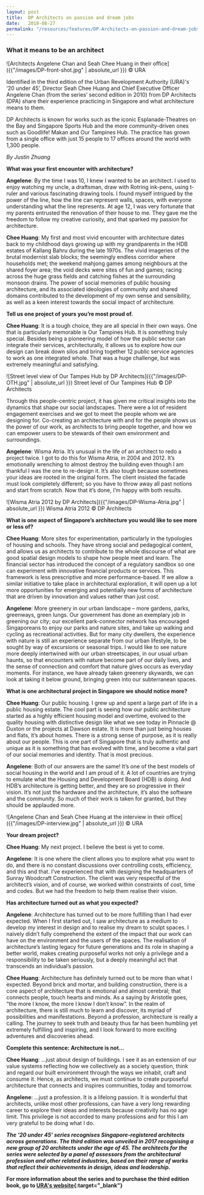```yaml
---
layout: post
title:  DP Architects on passion and dream jobs
date:   2018-08-27
permalink: "/resources/features/DP-Architects-on-passion-and-dream-jobs"
---
```

### **What it means to be an architect**

![Architects Angelene Chan and Seah Chee Huang in their office]({{"/images/DP-front-shot.jpg" | absolute_url }})
© URA

Identified in the third edition of the Urban Revelopment Authority (URA)'s ‘20 under 45’, Director Seah Chee Huang and Chief Executive Officer Angelene Chan (from the series’ second edition in 2010) from DP Architects (DPA) share their experience practicing in Singapore and what architecture means to them. 

DP Architects is known for works such as the iconic Esplanade-Theatres on the Bay and Singapore Sports Hub and the more community-driven ones such as Goodlife! Makan and Our Tampines Hub. The practice has grown from a single office with just 15 people to 17 offices around the world with 1,300 people. 

*By Justin Zhuang*

**What was your first encounter with architecture?**

**Angelene**: By the time I was 10, I knew I wanted to be an architect. I used to enjoy watching my uncle, a draftsman, draw with Rotring ink-pens, using t-ruler and various fascinating drawing tools. I found myself intrigued by the power of the line, how the line can represent walls, spaces, with everyone understanding what the line represents. At age 12, I was very fortunate that my parents entrusted the renovation of their house to me. They gave me the freedom to follow my creative curiosity, and that sparked my passion for architecture.

**Chee Huang**: My first and most vivid encounter with architecture dates back to my childhood days growing up with my grandparents in the HDB estates of Kallang Bahru during the late 1970s. The vivid imageries of the brutal modernist slab blocks; the seemingly endless corridor where households met; the weekend mahjong games among neighbours at the shared foyer area; the void decks were sites of fun and games; racing across the huge grass fields and catching fishes at the surrounding monsoon drains. The power of social memories of public housing architecture, and its associated ideologies of community and shared domains contributed to the development of my own sense and sensibility, as well as a keen interest towards the social impact of architecture.

**Tell us one project of yours you’re most proud of.**

**Chee Huang**: It is a tough choice, they are all special in their own ways. One that is particularly memorable is Our Tampines Hub. It is something truly special. Besides being a pioneering model of how the public sector can integrate their services, architecturally, it allows us to explore how our design can break down silos and bring together 12 public service agencies to work as one integrated whole. That was a huge challenge, but was extremely meaningful and satisfying.
 
![Street level view of Our Tampes Hub by DP Architects]({{"/images/DP-OTH.jpg" | absolute_url }})
Street level of Our Tampines Hub © DP Architects
 
Through this people-centric project, it has given me critical insights into the dynamics that shape our social landscapes. There were a lot of resident engagement exercises and we got to meet the people whom we are designing for. Co-creating an architecture with and for the people shows us the power of our work, as architects to bring people together, and how we can empower users to be stewards of their own environment and surroundings.

**Angelene**: Wisma Atria. It’s unusual in the life of an architect to redo a project twice. I got to do this for Wisma Atria, in 2004 and 2012. It’s emotionally wrenching to almost destroy the building even though I am thankful I was the one to re-design it. It’s also tough because sometimes your ideas are rooted in the original form. The client insisted the facade must look completely different; so you have to throw away all past notions and start from scratch. Now that it’s done, I’m happy with both results.
  
![Wisma Atria 2012 by DP Architects]({{"/images/DP-Wisma-Atria.jpg" | absolute_url }})
Wisma Atria 2012 © DP Architects

**What is one aspect of Singapore’s architecture you would like to see more or less of?**

**Chee Huang**: More sites for experimentation, particularly in the typologies of housing and schools. They have strong social and pedagogical content, and allows us as architects to contribute to the whole discourse of what are good spatial design models to shape how people meet and learn. The financial sector has introduced the concept of a regulatory sandbox so one can experiment with innovative financial products or services. This framework is less prescriptive and more performance-based. If we allow a similar initiative to take place in architectural exploration, it will open up a lot more opportunities for emerging and potentially new forms of  architecture that are driven by innovation and values rather than just cost.

**Angelene**: More greenery in our urban landscape – more gardens, parks, greenways, green lungs. Our government has done an exemplary job in greening our city; our excellent park-connector network has encouraged Singaporeans to enjoy our parks and nature sites, and take up walking and cycling as recreational activities. But for many city dwellers, the experience with nature is still an experience separate from our urban lifestyle, to be sought by way of excursions or seasonal trips. I would like to see nature more deeply intertwined with our urban streetscapes, in our usual urban haunts, so that encounters with nature become part of our daily lives, and the sense of connection and comfort that nature gives occurs as everyday moments. For instance, we have already taken greenery skywards, we can look at taking it below ground, bringing green into our subterranean spaces.
 
**What is one architectural project in Singapore we should notice more?**

**Chee Huang**: Our public housing. I grew up and spent a large part of life in a public housing estate. The cool part is seeing how our public architecture started as a highly efficient housing model and overtime, evolved to the quality housing with distinctive design like what we see today in Pinnacle @ Duxton or the projects at Dawson estate. It is more than just being houses and flats, it’s about homes. There is a strong sense of purpose, as it is really about our people. This is one part of Singapore that is truly authentic and unique as it is something that has evolved with time, and become a vital part of our social memories and identity. That is most precious.
 
**Angelene**: Both of our answers are the same! It’s one of the best models of social housing in the world and I am proud of it. A lot of countries are trying to emulate what the Housing and Development Board (HDB) is doing. And HDB’s architecture is getting better, and they are so progressive in their vision. It’s not just the hardware and the architecture, it’s also the software and the community. So much of their work is taken for granted, but they should be applauded more.

![Angelene Chan and Seah Chee Huang at the interview in their office]({{"/images/DP-interview.jpg" | absolute_url }})
© URA

**Your dream project?**
 
**Chee Huang**: My next project. I believe the best is yet to come.
 
**Angelene**: It is one where the client allows you to explore what you want to do, and there is no constant discussions over controlling costs, efficiency, and this and that. I’ve experienced that with designing the headquarters of Sunray Woodcraft Construction. The client was very respectful of the architect’s vision, and of course, we worked within constraints of cost, time and codes. But we had the freedom to help them realise their vision.
   
**Has architecture turned out as what you expected?**

**Angelene**: Architecture has turned out to be more fulfilling than I had ever expected. When I first started out, I saw architecture as a medium to develop my interest in design and to realise my dream to sculpt spaces. I naively didn’t fully comprehend the extent of the impact that our work can have on the environment and the users of the spaces. The realisation of architecture’s lasting legacy for future generations and its role in shaping a better world, makes creating purposeful works not only a privilege and a responsibility to be taken seriously, but a deeply meaningful act that transcends an individual’s passion.

**Chee Huang**: Architecture has definitely turned out to be more than what I expected. Beyond brick and mortar, and building construction, there is a core aspect of architecture that is emotional and almost cerebral; that connects people, touch hearts and minds. As a saying by Aristotle goes, “the more I know, the more I know I don’t know”. In the realm of architecture, there is still much to learn and discover, its myriad of possibilities and manifestations. Beyond a profession, architecture is really a calling. The journey to seek truth and beauty thus far has been humbling yet extremely fulfilling and inspiring, and I look forward to more exciting adventures and discoveries ahead.

**Complete this sentence: Architecture is not…**

**Chee Huang**: …just about design of buildings. I see it as an extension of our value systems reflecting how we collectively as a society question, think and regard our built environment through the ways we inhabit, craft and consume it. Hence, as architects, we must continue to create purposeful architecture that connects and inspires communities, today and tomorrow.

**Angelene**: …just a profession. It is a lifelong passion. It is wonderful that architects, unlike most other professions, can have a very long rewarding career to explore their ideas and interests because creativity has no age limit. This privilege is not accorded to many professions and for this I am very grateful to be doing what I do.
 
***The '20 under 45' series recognises Singapore-registered architects across generations. The third edition was unveiled in 2017 recognising a new group of 20 architects under the age of 45. The architects for the series were selected by a panel of assessors from the architectural profession and other related industries, based on their range of works that reflect their achievements in design, ideas and leadership.***

**For more information about the series and to purchase the third edition book, go to [URA's website](https://www.ura.gov.sg/Corporate/Resources/Publications/Books/Book-Details/2017-12_20-Under-45-the-third-edition){:target="_blank"}**

